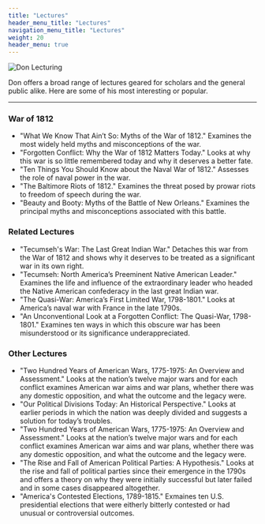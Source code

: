 ```yaml
---
title: "Lectures"
header_menu_title: "Lectures"
navigation_menu_title: "Lectures"
weight: 20
header_menu: true
---
```


![Don Lecturing](images/don-lecture.jpg)

Don offers a broad range of lectures geared for scholars and the general public alike. Here are some of his most interesting or popular. 

---

### War of 1812

- "What We Know That Ain’t So: Myths of the War of 1812." Examines the most widely held myths and misconceptions of the war.
- "Forgotten Conflict: Why the War of 1812 Matters Today." Looks at why this war is so little remembered today and why it deserves a better fate.
- "Ten Things You Should Know about the Naval War of 1812." Assesses the role of naval power in the war.
- "The Baltimore Riots of 1812." Examines the threat posed by prowar riots to freedom of speech during the war.
- "Beauty and Booty: Myths of the Battle of New Orleans." Examines the principal myths and misconceptions associated with this battle.

### Related Lectures

- "Tecumseh's War: The Last Great Indian War." Detaches this war from the War of 1812 and shows why it deserves to be treated as a significant war in its own right.
- "Tecumseh: North America’s Preeminent Native American Leader." Examines the life and influence of the extraordinary leader who headed the Native American confederacy in the last great Indian war. 
- "The Quasi-War: America’s First Limited War, 1798-1801." Looks at America’s naval war with France in the late 1790s.
- "An Unconventional Look at a Forgotten Conflict: The Quasi-War, 1798-1801." Examines ten ways in which this obscure war has been misunderstood or its significance underappreciated.

### Other Lectures

 - "Two Hundred Years of American Wars, 1775-1975: An Overview and Assessment." Looks at the nation’s twelve major wars and for each conflict examines American war aims and war plans, whether there was any domestic opposition, and what the outcome and the legacy were.
- "Our Political Divisions Today: An Historical Perspective." Looks at earlier periods in which the nation was deeply divided and suggests a solution for today’s troubles.
- "Two Hundred Years of American Wars, 1775-1975: An Overview and Assessment." Looks at the nation’s twelve major wars and for each conflict examines American war aims and war plans, whether there was any domestic opposition, and what the outcome and the legacy were.
- "The Rise and Fall of American Political Parties: A Hypothesis." Looks at the rise and fall of political parties since their emergence in the 1790s and offers a theory on why they were initially successful but later failed and in some cases disappeared altogether.
- "America's Contested Elections, 1789-1815." Exmaines ten U.S. presidential elections that were eitherly bitterly contested or had unusual or controversial outcomes.